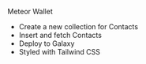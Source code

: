 Meteor Wallet
- Create a new collection for Contacts
- Insert and fetch Contacts
- Deploy to Galaxy
- Styled with Tailwind CSS

